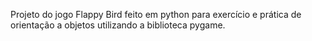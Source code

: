 Projeto do jogo Flappy Bird feito em python para exercício e prática de orientação a objetos utilizando a biblioteca pygame.
